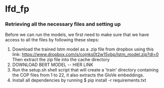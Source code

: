 # lfd_fp

### Retrieving all the necessary files and setting up
Before we can run the models, we first need to make sure that we have access to all the files by following these steps:
1. Download the trained lstm model as a .zip file from dropbox using this link:
https://www.dropbox.com/s/cojnks0t2w15vbp/lstm_model.zip?dl=0
Then extract the zip file into the cache directory
2. DOWNLOAD BERT MODEL -- HIER LINK
3. Run the setup.sh shell script that will create a 'train' directory containing the COP files from 1 to 22, it also extracts the GloVe embeddings.
4. Install all dependencies by running $ pip install -r requirements.txt 



